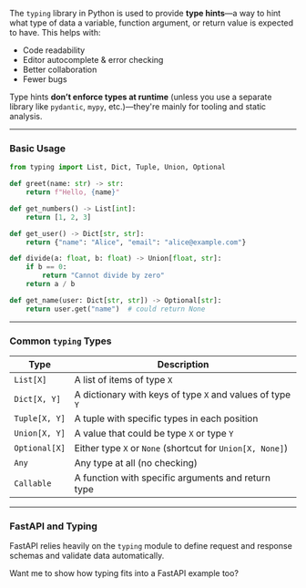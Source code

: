 The `typing` library in Python is used to provide **type hints**—a way to hint what type of data a variable, function argument, or return value is expected to have. This helps with:

- Code readability
- Editor autocomplete & error checking
- Better collaboration
- Fewer bugs

Type hints **don’t enforce types at runtime** (unless you use a separate library like `pydantic`, `mypy`, etc.)—they're mainly for tooling and static analysis.

---

### Basic Usage

```python
from typing import List, Dict, Tuple, Union, Optional

def greet(name: str) -> str:
    return f"Hello, {name}"

def get_numbers() -> List[int]:
    return [1, 2, 3]

def get_user() -> Dict[str, str]:
    return {"name": "Alice", "email": "alice@example.com"}

def divide(a: float, b: float) -> Union[float, str]:
    if b == 0:
        return "Cannot divide by zero"
    return a / b

def get_name(user: Dict[str, str]) -> Optional[str]:
    return user.get("name")  # could return None
```

---

### Common `typing` Types

| Type | Description |
|------|-------------|
| `List[X]` | A list of items of type `X` |
| `Dict[X, Y]` | A dictionary with keys of type `X` and values of type `Y` |
| `Tuple[X, Y]` | A tuple with specific types in each position |
| `Union[X, Y]` | A value that could be type `X` or type `Y` |
| `Optional[X]` | Either type `X` or `None` (shortcut for `Union[X, None]`) |
| `Any` | Any type at all (no checking) |
| `Callable` | A function with specific arguments and return type |

---

### FastAPI and Typing
FastAPI relies heavily on the `typing` module to define request and response schemas and validate data automatically.

Want me to show how typing fits into a FastAPI example too?
